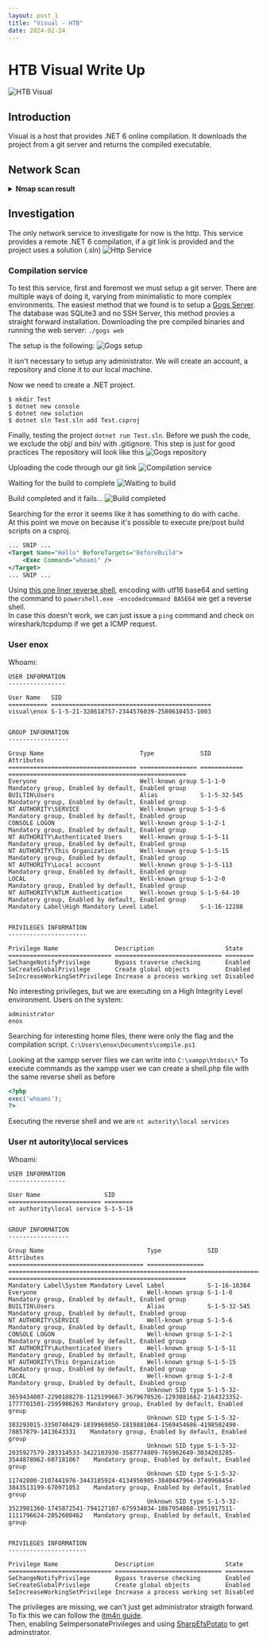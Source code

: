 ```yaml
---
layout: post_1
title: "Visual - HTB"
date: 2024-02-24
---
```


# HTB Visual Write Up
![HTB Visual](/assets/2024-02-24-visual-htb/machine_info.png "Visual")

## Introduction
Visual is a host that provides .NET 6 online compilation. It downloads the project from a git server and returns the compiled executable.

## Network Scan

<details>
<summary><b>Nmap scan result</b></summary>

```
PORT   STATE SERVICE REASON          VERSION
80/tcp open  http    syn-ack ttl 127 Apache httpd 2.4.56 ((Win64) OpenSSL/1.1.1t PHP/8.1.17)
|_http-server-header: Apache/2.4.56 (Win64) OpenSSL/1.1.1t PHP/8.1.17
| http-methods:
|_  Supported Methods: GET HEAD POST OPTIONS
|_http-title: Visual - Revolutionizing Visual Studio Builds
|_http-favicon: Unknown favicon MD5: 556F31ACD686989B1AFCF382C05846AA
```

</details>

## Investigation
The only network service to investigate for now is the http.
This service provides a remote .NET 6 compilation, if a git link is provided and the project uses a solution (.sln)
![Http Service](/assets/2024-02-24-visual-htb/http_service.png "Http Service")

### Compilation service
To test this service, first and foremost we must setup a git server.
There are multiple ways of doing it, varying from minimalistic to more complex environments.
The easiest method that we found is to setup a [Gogs Server][gogs-server].
The database was SQLite3 and no SSH Server, this method provies a straight forward installation.
Downloading the pre compiled binaries and running the web server:
`./gogs web`

The setup is the following:
![Gogs setup](/assets/2024-02-24-visual-htb/gogs_setup.png "Gogs setup")

It isn't necessary to setup any administrator.
We will create an account, a repository and clone it to our local machine.

Now we need to create a .NET project. 
```
$ mkdir Test
$ dotnet new console
$ dotnet new solution
$ dotnet sln Test.sln add Test.csproj
```

Finally, testing the project `dotnet run Test.sln`.
Before we push the code, we exclude the obj/ and bin/ with .gitignore. This step is just for good practices
The repository will look like this
![Gogs repository](/assets/2024-02-24-visual-htb/gogs_repository.png "Gogs repository")

Uploading the code through our git link
![Compilation service](/assets/2024-02-24-visual-htb/compilation_service.png "Compilation service")

Waiting for the build to complete
![Waiting to build](/assets/2024-02-24-visual-htb/waiting_to_build.png "Waiting to build")

Build completed and it fails... 
![Build completed](/assets/2024-02-24-visual-htb/build_completed.png "Build completed")

Searching for the error it seems like it has something to do with cache.  
At this point we move on because it's possible to execute pre/post build scripts on a csproj.

```xml
... SNIP ...
<Target Name="Hello" BeforeTargets="BeforeBuild">
    <Exec Command="whoami" />
</Target>
... SNIP ...
```

Using [this one liner reverse shell][ps-shell], encoding with utf16 base64 and setting the command to `powershell.exe -encodedcommand BASE64` we get a reverse shell.  
In case this doesn't work, we can just issue a `ping` command and check on wireshark/tcpdump if we get a ICMP request.

### User enox
Whoami:
```
USER INFORMATION
----------------

User Name   SID
=========== =============================================
visual\enox S-1-5-21-328618757-2344576039-2580610453-1003


GROUP INFORMATION
-----------------

Group Name                           Type             SID          Attributes
==================================== ================ ============ ==================================================
Everyone                             Well-known group S-1-1-0      Mandatory group, Enabled by default, Enabled group
BUILTIN\Users                        Alias            S-1-5-32-545 Mandatory group, Enabled by default, Enabled group
NT AUTHORITY\SERVICE                 Well-known group S-1-5-6      Mandatory group, Enabled by default, Enabled group
CONSOLE LOGON                        Well-known group S-1-2-1      Mandatory group, Enabled by default, Enabled group
NT AUTHORITY\Authenticated Users     Well-known group S-1-5-11     Mandatory group, Enabled by default, Enabled group
NT AUTHORITY\This Organization       Well-known group S-1-5-15     Mandatory group, Enabled by default, Enabled group
NT AUTHORITY\Local account           Well-known group S-1-5-113    Mandatory group, Enabled by default, Enabled group
LOCAL                                Well-known group S-1-2-0      Mandatory group, Enabled by default, Enabled group
NT AUTHORITY\NTLM Authentication     Well-known group S-1-5-64-10  Mandatory group, Enabled by default, Enabled group
Mandatory Label\High Mandatory Level Label            S-1-16-12288


PRIVILEGES INFORMATION
----------------------

Privilege Name                Description                    State
============================= ============================== ========
SeChangeNotifyPrivilege       Bypass traverse checking       Enabled
SeCreateGlobalPrivilege       Create global objects          Enabled
SeIncreaseWorkingSetPrivilege Increase a process working set Disabled
```

No interesting privileges, but we are executing on a High Integrity Level environment.
Users on the system:
```
administrator
enox
```

Searching for interesting home files, there were only the flag and the compilation script.
`C:\Users\enox\Documents\compile.ps1`

Looking at the xampp server files we can write into `C:\xampp\htdocs\*`
To execute commands as the xampp user we can create a shell.php file with the same reverse shell as before
```php
<?php
exec('whoami');
?>
```
Executing the reverse shell and we are `nt autority\local services`

### User nt autority\local services
Whoami:
```
USER INFORMATION
----------------

User Name                  SID
========================== ========
nt authority\local service S-1-5-19


GROUP INFORMATION
-----------------

Group Name                             Type             SID                                                                                              Attributes                           
====================================== ================ ================================================================================================ ==================================================
Mandatory Label\System Mandatory Level Label            S-1-16-16384                                                                                                                          
Everyone                               Well-known group S-1-1-0                                                                                          Mandatory group, Enabled by default, Enabled group
BUILTIN\Users                          Alias            S-1-5-32-545                                                                                     Mandatory group, Enabled by default, Enabled group
NT AUTHORITY\SERVICE                   Well-known group S-1-5-6                                                                                          Mandatory group, Enabled by default, Enabled group
CONSOLE LOGON                          Well-known group S-1-2-1                                                                                          Mandatory group, Enabled by default, Enabled group
NT AUTHORITY\Authenticated Users       Well-known group S-1-5-11                                                                                         Mandatory group, Enabled by default, Enabled group
NT AUTHORITY\This Organization         Well-known group S-1-5-15                                                                                         Mandatory group, Enabled by default, Enabled group
LOCAL                                  Well-known group S-1-2-0                                                                                          Mandatory group, Enabled by default, Enabled group
                                       Unknown SID type S-1-5-32-3659434007-2290108278-1125199667-3679670526-1293081662-2164323352-1777701501-2595986263 Mandatory group, Enabled by default, Enabled group
                                       Unknown SID type S-1-5-32-383293015-3350740429-1839969850-1819881064-1569454686-4198502490-78857879-1413643331    Mandatory group, Enabled by default, Enabled group
                                       Unknown SID type S-1-5-32-2035927579-283314533-3422103930-3587774809-765962649-3034203285-3544878962-607181067    Mandatory group, Enabled by default, Enabled group
                                       Unknown SID type S-1-5-32-11742800-2107441976-3443185924-4134956905-3840447964-3749968454-3843513199-670971053    Mandatory group, Enabled by default, Enabled group
                                       Unknown SID type S-1-5-32-3523901360-1745872541-794127107-675934034-1867954868-1951917511-1111796624-2052600462   Mandatory group, Enabled by default, Enabled group


PRIVILEGES INFORMATION
----------------------

Privilege Name                Description                    State
============================= ============================== ========
SeChangeNotifyPrivilege       Bypass traverse checking       Enabled
SeCreateGlobalPrivilege       Create global objects          Enabled
SeIncreaseWorkingSetPrivilege Increase a process working set Disabled
```

The privileges are missing, we can't just get administrator straigth forward.  
To fix this we can follow the [itm4n guide][localservice-privileges].  
Then, enabling SeImpersonatePrivileges and using [SharpEfsPotato][sharpefspotato] to get adminstrator.


[gogs-server]: <https://gogs.io/> "Gogs Server"
[ps-shell]: <https://gist.github.com/egre55/c058744a4240af6515eb32b2d33fbed3> "Powershell Reverse"
[localservice-privileges]: <https://itm4n.github.io/localservice-privileges/> "Local Service Privileges"
[sharpefspotato]: <https://github.com/bugch3ck/SharpEfsPotato> "SharpEfsPotato"
